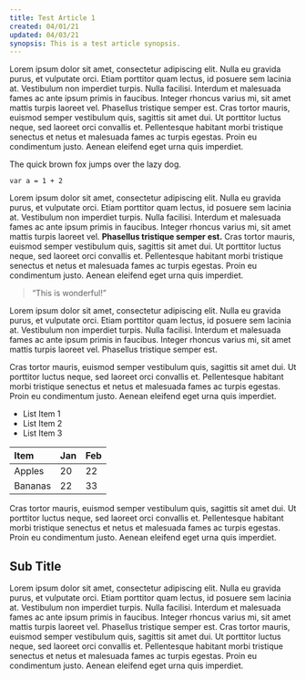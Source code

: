 ```yaml
---
title: Test Article 1
created: 04/01/21
updated: 04/03/21
synopsis: This is a test article synopsis.
---
```


Lorem ipsum dolor sit amet, consectetur adipiscing elit. Nulla eu gravida purus, et vulputate orci. Etiam porttitor quam lectus, id posuere sem lacinia at. Vestibulum non imperdiet turpis. Nulla facilisi. Interdum et malesuada fames ac ante ipsum primis in faucibus. Integer rhoncus varius mi, sit amet mattis turpis laoreet vel. Phasellus tristique semper est. Cras tortor mauris, euismod semper vestibulum quis, sagittis sit amet dui. Ut porttitor luctus neque, sed laoreet orci convallis et. Pellentesque habitant morbi tristique senectus et netus et malesuada fames ac turpis egestas. Proin eu condimentum justo. Aenean eleifend eget urna quis imperdiet.

The quick brown fox jumps over the lazy dog.

	var a = 1 + 2

Lorem ipsum dolor sit amet, consectetur adipiscing elit. Nulla eu gravida purus, et vulputate orci. Etiam porttitor quam lectus, id posuere sem lacinia at. Vestibulum non imperdiet turpis. Nulla facilisi. Interdum et malesuada fames ac ante ipsum primis in faucibus. Integer rhoncus varius mi, sit amet mattis turpis laoreet vel. **Phasellus tristique semper est.** Cras tortor mauris, euismod semper vestibulum quis, sagittis sit amet dui. Ut porttitor luctus neque, sed laoreet orci convallis et. Pellentesque habitant morbi tristique senectus et netus et malesuada fames ac turpis egestas. Proin eu condimentum justo. Aenean eleifend eget urna quis imperdiet.

> “This is wonderful!”

Lorem ipsum dolor sit amet, consectetur adipiscing elit. Nulla eu gravida purus, et vulputate orci. Etiam porttitor quam lectus, id posuere sem lacinia at. Vestibulum non imperdiet turpis. Nulla facilisi. Interdum et malesuada fames ac ante ipsum primis in faucibus. Integer rhoncus varius mi, sit amet mattis turpis laoreet vel. Phasellus tristique semper est.

Cras tortor mauris, euismod semper vestibulum quis, sagittis sit amet dui. Ut porttitor luctus neque, sed laoreet orci convallis et. Pellentesque habitant morbi tristique senectus et netus et malesuada fames ac turpis egestas. Proin eu condimentum justo. Aenean eleifend eget urna quis imperdiet.

* List Item 1
* List Item 2
* List Item 3

| Item | Jan | Feb |
| :----- | :----- | :----- |
| Apples | 20 | 22 |
| Bananas | 22 | 33 |

Cras tortor mauris, euismod semper vestibulum quis, sagittis sit amet dui. Ut porttitor luctus neque, sed laoreet orci convallis et. Pellentesque habitant morbi tristique senectus et netus et malesuada fames ac turpis egestas. Proin eu condimentum justo. Aenean eleifend eget urna quis imperdiet.

## Sub Title

Lorem ipsum dolor sit amet, consectetur adipiscing elit. Nulla eu gravida purus, et vulputate orci. Etiam porttitor quam lectus, id posuere sem lacinia at. Vestibulum non imperdiet turpis. Nulla facilisi. Interdum et malesuada fames ac ante ipsum primis in faucibus. Integer rhoncus varius mi, sit amet mattis turpis laoreet vel. Phasellus tristique semper est. Cras tortor mauris, euismod semper vestibulum quis, sagittis sit amet dui. Ut porttitor luctus neque, sed laoreet orci convallis et. Pellentesque habitant morbi tristique senectus et netus et malesuada fames ac turpis egestas. Proin eu condimentum justo. Aenean eleifend eget urna quis imperdiet.